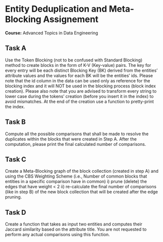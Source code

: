 # Entity Deduplication and Meta-Blocking Assignement
**Course:** Advanced Topics in Data Engineering


## Task A

Use the Token Blocking (not to be confused with Standard Blocking) method to create blocks in the form of K-V (Key-value) pairs. The key for every entry will be each distinct Blocking Key (BK) derived from the entities’ attribute values and the values for each BK will be the entities’ ids. Please note that the id column in the data can be used only as reference for the blocking index and it will NOT be used in the blocking process (block index creation). Please also note that you are advised to transform every string to lower case during the tokens’ creation (before you insert it in the index) to avoid mismatches. At the end of the creation use a function to pretty-print the index.

## Task B

Compute all the possible comparisons that shall be made to resolve the duplicates within the blocks that were created in Step A. After the computation, please print the final calculated number of comparisons.

## Task C

Create a Meta-Blocking graph of the block collection (created in step A) and using the CBS Weighting Scheme (i.e., Number of common blocks that entities in a specific comparison have in common) i) prune (delete) the edges that have weight < 2 ii) re-calculate the final number of comparisons (like in step B) of the new block collection that will be created after the edge pruning.

## Task D

Create a function that takes as input two entities and computes their Jaccard similarity based on the attribute title. You are not requested to perform any actual comparisons using this function.
